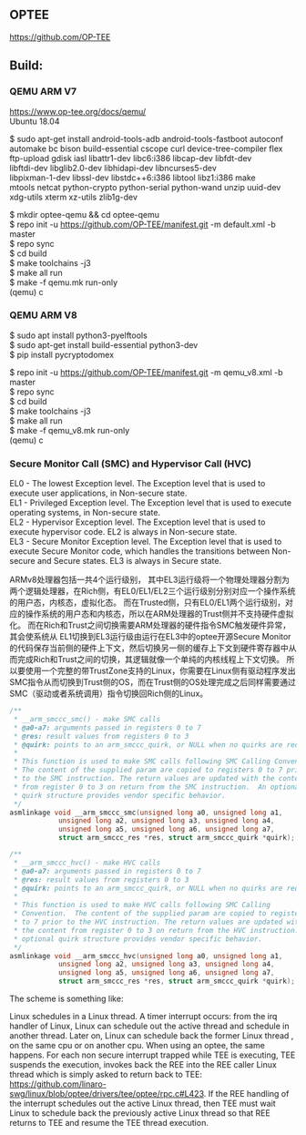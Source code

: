 
## OPTEE
https://github.com/OP-TEE  

## Build:
### QEMU ARM V7
https://www.op-tee.org/docs/qemu/  
Ubuntu 18.04

$ sudo apt-get install android-tools-adb android-tools-fastboot autoconf \
	automake bc bison build-essential cscope curl device-tree-compiler flex \
	ftp-upload gdisk iasl libattr1-dev libc6:i386 libcap-dev libfdt-dev \
	libftdi-dev libglib2.0-dev libhidapi-dev libncurses5-dev \
	libpixman-1-dev libssl-dev libstdc++6:i386 libtool libz1:i386 make \
	mtools netcat python-crypto python-serial python-wand unzip uuid-dev \
	xdg-utils xterm xz-utils zlib1g-dev
  
$ mkdir optee-qemu && cd optee-qemu  
$ repo init -u https://github.com/OP-TEE/manifest.git -m default.xml -b master  
$ repo sync  
$ cd build  
$ make toolchains -j3  
$ make all run  
$ make -f qemu.mk run-only  
(qemu) c

### QEMU ARM V8
$ sudo apt install python3-pyelftools  
$ sudo apt-get install build-essential python3-dev  
$ pip install pycryptodomex  

$ repo init -u https://github.com/OP-TEE/manifest.git -m qemu_v8.xml -b master  
$ repo sync  
$ cd build  
$ make toolchains -j3  
$ make all run  
$ make -f qemu_v8.mk run-only  
(qemu) c


###  Secure Monitor Call (SMC) and Hypervisor Call (HVC)

EL0 - The lowest Exception level. The Exception level that is used to execute user applications,
in Non-secure state.  
EL1 - Privileged Exception level. The Exception level that is used to execute operating
systems, in Non-secure state.  
EL2 - Hypervisor Exception level. The Exception level that is used to execute hypervisor code.
EL2 is always in Non-secure state.  
EL3 - Secure Monitor Exception level. The Exception level that is used to execute Secure
Monitor code, which handles the transitions between Non-secure and Secure states. EL3
is always in Secure state.  

ARMv8处理器包括一共4个运行级别， 其中EL3运行级将一个物理处理器分割为两个逻辑处理器，在Rich侧，有EL0/EL1/EL2三个运行级别分别对应一个操作系统的用户态，内核态，虚拟化态。 而在Trusted侧，只有EL0/EL1两个运行级别，对应的操作系统的用户态和内核态，所以在ARM处理器的Trust侧并不支持硬件虚拟化。
而在Rich和Trust之间切换需要ARM处理器的硬件指令SMC触发硬件异常，其会使系统从 EL1切换到EL3运行级由运行在EL3中的optee开源Secure Monitor的代码保存当前侧的硬件上下文，然后切换另一侧的缓存上下文到硬件寄存器中从而完成Rich和Trust之间的切换，其逻辑就像一个单纯的内核线程上下文切换。
所以要使用一个完整的带TrustZone支持的Linux，你需要在Linux侧有驱动程序发出SMC指令从而切换到Trust侧的OS，而在Trust侧的OS处理完成之后同样需要通过SMC（驱动或者系统调用）指令切换回Rich侧的Linux。

```cpp
/**
 * __arm_smccc_smc() - make SMC calls
 * @a0-a7: arguments passed in registers 0 to 7
 * @res: result values from registers 0 to 3
 * @quirk: points to an arm_smccc_quirk, or NULL when no quirks are required.
 *
 * This function is used to make SMC calls following SMC Calling Convention.
 * The content of the supplied param are copied to registers 0 to 7 prior
 * to the SMC instruction. The return values are updated with the content
 * from register 0 to 3 on return from the SMC instruction.  An optional
 * quirk structure provides vendor specific behavior.
 */
asmlinkage void __arm_smccc_smc(unsigned long a0, unsigned long a1,
			unsigned long a2, unsigned long a3, unsigned long a4,
			unsigned long a5, unsigned long a6, unsigned long a7,
			struct arm_smccc_res *res, struct arm_smccc_quirk *quirk);

/**
 * __arm_smccc_hvc() - make HVC calls
 * @a0-a7: arguments passed in registers 0 to 7
 * @res: result values from registers 0 to 3
 * @quirk: points to an arm_smccc_quirk, or NULL when no quirks are required.
 *
 * This function is used to make HVC calls following SMC Calling
 * Convention.  The content of the supplied param are copied to registers 0
 * to 7 prior to the HVC instruction. The return values are updated with
 * the content from register 0 to 3 on return from the HVC instruction.  An
 * optional quirk structure provides vendor specific behavior.
 */
asmlinkage void __arm_smccc_hvc(unsigned long a0, unsigned long a1,
			unsigned long a2, unsigned long a3, unsigned long a4,
			unsigned long a5, unsigned long a6, unsigned long a7,
			struct arm_smccc_res *res, struct arm_smccc_quirk *quirk);
```

 The scheme is something like:

Linux schedules in a Linux thread.
A timer interrupt occurs: from the irq handler of Linux, Linux can schedule out the active thread and schedule in another thread.
Later on, Linux can schedule back the former Linux thread , on the same cpu or on another cpu.
When using an optee, the same happens. For each non secure interrupt trapped while TEE is executing, TEE suspends the execution, invokes back the REE into the REE caller Linux thread which is simply asked to return back to TEE: https://github.com/linaro-swg/linux/blob/optee/drivers/tee/optee/rpc.c#L423. If the REE handling of the interrupt schedules out the active Linux thread, then TEE must wait Linux to schedule back the previously active Linux thread so that REE returns to TEE and resume the TEE thread execution.

